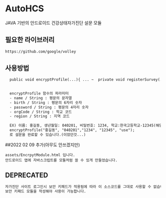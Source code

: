 

# AutoHCS
JAVA 기반의 안드로이드 건강상태자가진단 설문 모듈

## 필요한 라이브러리
```txt
https://github.com/google/volley
```

## 사용방법
```txt
  public void encryptProfile(...){ ... ~  private void registerSurvey(...){ ... } 부분까지 사용해야합니다.
  
  
  encryptProfile 함수의 파라미터
  - name / String : 평문의 문자열
  - birth / String : 평문의 6자리 숫자
  - password / String : 평문의 4자리 숫자
  - orgCode / String : 학교 코드
  - region / String : 지역 코드
  
  EX) 이름: 홍길동, 생년월일: 040201, 비밀번호: 1234, 학교:한국고등학교-12345(해당 학교의 코드를 사용해야함) ,지역: 울산-use(해당 지역의 코드를 사용해야함)
  encryptProfile("홍길동", "040201","1234", "12345", "use");
  로 설문을 완료할 수 있습니다.(이었던것...)
```

##2022 02 09 추가(아무도 안쓰겠지만)
```
assets/EncrpytModule.html 입니다.
안드로이드 앱에 자바스크립트를 모듈처럼 쓸 수 있게 만들었습니다.
```

## DEPRECATED
```txt
자가진단 사이트 로그인시 보안 키패드가 적용됨에 따라 이 소스코드를 그대로 사용할 수 없습니다!
보안 키패드 모듈을 작성해야 사용이 가능합니다.
```

